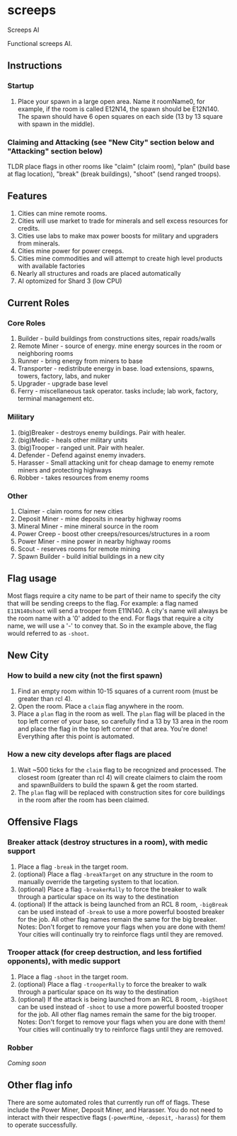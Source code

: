 # screeps
Screeps AI

Functional screeps AI.

## Instructions
### Startup
1. Place your spawn in a large open area. Name it roomName0, for example, if the room is called E12N14, the spawn should be E12N140. The spawn should have 6 open squares on each side (13 by 13 square with spawn in the middle).

### Claiming and Attacking (see "New City" section below and "Attacking" section below)
TLDR place flags in other rooms like "claim" (claim room), "plan" (build base at flag location), "break" (break buildings), "shoot" (send ranged troops).

## Features
1. Cities can mine remote rooms.
1. Cities will use market to trade for minerals and sell excess resources for credits.
1. Cities use labs to make max power boosts for military and upgraders from minerals.
1. Cities mine power for power creeps.
1. Cities mine commodities and will attempt to create high level products with available factories
1. Nearly all structures and roads are placed automatically
1. AI optomized for Shard 3 (low CPU)

## Current Roles
### Core Roles
1. Builder            - build buildings from constructions sites, repair roads/walls
1. Remote Miner       - source of energy. mine energy sources in the room or neighboring rooms
1. Runner             - bring energy from miners to base
1. Transporter        - redistribute energy in base. load extensions, spawns, towers, factory, labs, and nuker
1. Upgrader           - upgrade base level
1. Ferry              - miscellaneous task operator. tasks include; lab work, factory, terminal management etc.

### Military
1. (big)Breaker       - destroys enemy buildings. Pair with healer.
1. (big)Medic         - heals other military units
1. (big)Trooper       - ranged unit. Pair with healer.
1. Defender           - Defend against enemy invaders.
1. Harasser           - Small attacking unit for cheap damage to enemy remote miners and protecting highways
1. Robber             - takes resources from enemy rooms

### Other
1. Claimer            - claim rooms for new cities
1. Deposit Miner      - mine deposits in nearby highway rooms
1. Mineral Miner      - mine mineral source in the room
1. Power Creep        - boost other creeps/resources/structures in a room
1. Power Miner        - mine power in nearby highway rooms
1. Scout              - reserves rooms for remote mining
1. Spawn Builder      - build initial buildings in a new city

## Flag usage
Most flags require a city name to be part of their name to specify the city that will be sending creeps to the flag.
For example: a flag named `E11N140shoot` will send a trooper from E11N140. A city's name will always be the room name with a '0' added to the end. For flags that require a city name, we will use a '-' to convey that. So in the example above, the flag would referred to as `-shoot`.

## New City
### How to build a new city (not the first spawn)
1. Find an empty room within 10-15 squares of a current room (must be greater than rcl 4).
1. Open the room. Place a `claim` flag anywhere in the room.
1. Place a `plan` flag in the room as well. The `plan` flag will be placed in the top left corner of your base, so carefully find a 13 by 13 area in the room and place the flag in the top left corner of that area. You're done! Everything after this point is automated.

### How a new city develops after flags are placed
1. Wait ~500 ticks for the `claim` flag to be recognized and processed. The closest room (greater than rcl 4) will create claimers to claim the room and spawnBuilders to build the spawn & get the room started.
1. The `plan` flag will be replaced with construction sites for core buildings in the room after the room has been claimed.

## Offensive Flags
### Breaker attack (destroy structures in a room), with medic support
1. Place a flag `-break` in the target room.
1. (optional) Place a flag `-breakTarget` on any structure in the room to manually override the targeting system to that location.
1. (optional) Place a flag `-breakerRally` to force the breaker to walk through a particular space on its way to the destination
1. (optional) If the attack is being launched from an RCL 8 room, `-bigBreak` can be used instead of `-break` to use a more powerful boosted breaker for the job. All other flag names remain the same for the big breaker.
Notes: Don't forget to remove your flags when you are done with them! Your cities will continually try to reinforce flags until they are removed.

### Trooper attack (for creep destruction, and less fortified opponents), with medic support
1. Place a flag `-shoot` in the target room.
1. (optional) Place a flag `-trooperRally` to force the breaker to walk through a particular space on its way to the destination
1. (optional) If the attack is being launched from an RCL 8 room, `-bigShoot` can be used instead of `-shoot` to use a more powerful boosted trooper for the job. All other flag names remain the same for the big trooper.
Notes: Don't forget to remove your flags when you are done with them! Your cities will continually try to reinforce flags until they are removed.

### Robber
*Coming soon*

## Other flag info
There are some automated roles that currently run off of flags. These include the Power Miner, Deposit Miner, and Harasser. You do not need to interact with their respective flags (`-powerMine`, `-deposit`, `-harass`) for them to operate successfully.

